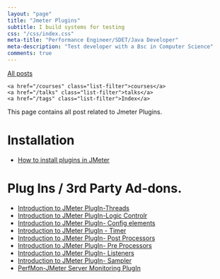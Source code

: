 ```yaml
---
layout: "page"
title: "Jmeter Plugins"
subtitle: I build systems for testing
css: "/css/index.css"
meta-title: "Performance Engineer/SDET/Java Developer"
meta-description: "Test developer with a Bsc in Computer Science"
comments: true
---
```

<div class="list-filters">
    <a href="/" class="list-filter filter-selected">All posts</a>

    <a href="/courses" class="list-filter">courses</a>
	<a href="/talks" class="list-filter">talks</a>
    <a href="/tags" class="list-filter">Index</a>
</div>

This page contains all post related to Jmeter Plugins.

# Installation 
- [How to install plugins in JMeter](http://shantonusarker.blogspot.com/2013/01/how-to-install-plugins-in-jmeter.html)

# Plug Ins / 3rd Party Ad-dons. 
- [Introduction to JMeter PlugIn-Threads](http://shantonusarker.blogspot.com/2013/05/introdution-to-jmeter-google-plugin.html)
- [Introduction to JMeter PlugIn-Logic Controlr](http://shantonusarker.blogspot.com/2013/05/introduction-to-jmeter-google-plugin.html)
- [Introduction to JMeter PlugIn- Config elements](http://shantonusarker.blogspot.com/2013/05/introduction-to-jmeter-google-plugin_7.html)
- [Introduction to JMeter PlugIn - Timer](http://shantonusarker.blogspot.com/2013/05/introduction-to-jmeter-google-plugin_8.html)
- [Introduction to JMeter PlugIn- Post Processors](http://shantonusarker.blogspot.com/2013/05/introduction-to-jmeter-google-plugin_9.html)
- [Introduction to JMeter PlugIn- Pre Processors](http://shantonusarker.blogspot.com/2013/05/introduction-to-jmeter-google-plugin_6102.html)
- [Introduction to JMeter PlugIn- Listeners](http://shantonusarker.blogspot.com/2013/05/introduction-to-jmeter-google-plugin_5819.html)
- [Introduction to JMeter PlugIn- Sampler](http://shantonusarker.blogspot.com/2013/05/introduction-to-jmeter-google-plugin_11.html)
- [PerfMon-JMeter Server Monitoring PlugIn](http://shantonusarker.blogspot.com/2013/06/perfmon-jmeter-server-monitoring-plugin.html)
